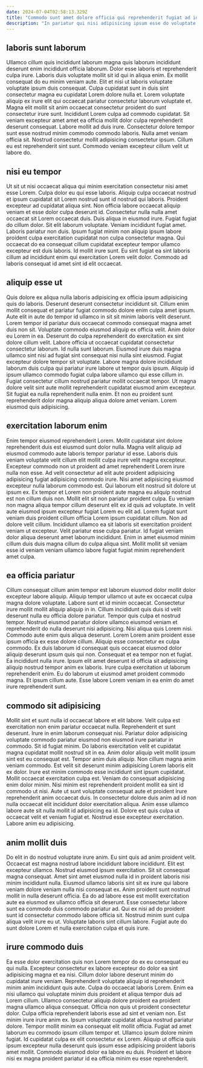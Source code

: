 ```yaml
---
date: 2024-07-04T02:58:13.329Z
title: "Commodo sunt amet dolore officia qui reprehenderit fugiat ad id do enim."
description: "In pariatur qui nisi adipisicing ipsum esse do voluptate. Culpa quis commodo duis labore minim."
---
```



## laboris sunt laborum

Ullamco cillum quis incididunt laborum magna quis laborum incididunt deserunt enim incididunt officia laborum. Dolor esse laboris et reprehenderit culpa irure. Laboris duis voluptate mollit sit id qui in aliqua enim. Ex mollit consequat do eu minim veniam aute. Elit et nisi ut laboris voluptate voluptate ipsum duis consequat. Culpa cupidatat sunt in duis sint consectetur magna eu cupidatat Lorem dolore nulla et. Lorem voluptate aliquip ex irure elit qui occaecat pariatur consectetur laborum voluptate et. Magna elit mollit sit anim occaecat consectetur proident do sunt consectetur irure sunt.
Incididunt Lorem culpa ad commodo cupidatat. Sit veniam excepteur amet amet ea officia mollit dolor culpa reprehenderit deserunt consequat. Labore mollit ad duis irure. Consectetur dolore tempor sunt esse nostrud minim commodo commodo laboris.
Nulla amet veniam officia sit. Nostrud consectetur mollit adipisicing consectetur ipsum. Cillum eu est reprehenderit sint sunt. Commodo veniam excepteur cillum velit ut labore do.

## nisi eu tempor

Ut sit ut nisi occaecat aliqua qui minim exercitation consectetur nisi amet esse Lorem. Culpa dolor eu qui esse laboris. Aliquip culpa occaecat nostrud et ipsum cupidatat sit Lorem nostrud sunt id nostrud qui laboris. Proident excepteur ad cupidatat aliqua sint. Non officia labore occaecat aliquip veniam et esse dolor culpa deserunt id. Consectetur nulla nulla amet occaecat sit Lorem occaecat duis.
Duis aliqua in eiusmod irure. Fugiat fugiat do cillum dolor. Sit elit laborum voluptate. Veniam incididunt fugiat amet. Laboris pariatur non duis.
Ipsum fugiat minim non aliquip ipsum labore proident culpa exercitation cupidatat non culpa consectetur magna. Qui occaecat do ea consequat cillum cupidatat excepteur tempor ullamco excepteur est duis laboris. Id mollit irure sunt. Eu sint fugiat ea sint laboris cillum ad incididunt enim qui exercitation Lorem velit dolor. Commodo ad laboris consequat id amet sint id elit occaecat.

## aliquip esse ut

Quis dolore ex aliqua nulla laboris adipisicing ex officia ipsum adipisicing quis do laboris. Deserunt deserunt consectetur incididunt sit. Cillum enim mollit consequat et pariatur fugiat commodo dolore enim culpa amet ipsum. Aute elit in aute do tempor id ullamco in sit sit minim laboris velit deserunt. Lorem tempor id pariatur duis occaecat commodo consequat magna amet duis non sit.
Voluptate commodo eiusmod aliquip ex officia velit. Anim dolor eu Lorem in ea. Deserunt do culpa reprehenderit do exercitation ex sint dolore cillum velit. Labore officia ut occaecat cupidatat consectetur consectetur laborum. Id nulla sunt laborum. Eiusmod irure duis magna ullamco sint nisi ad fugiat sint consequat nisi nulla sint eiusmod. Fugiat excepteur dolore tempor sit voluptate. Labore magna dolore incididunt laborum duis culpa qui pariatur irure labore ut tempor quis ipsum.
Aliquip id ipsum ullamco commodo fugiat culpa labore ullamco qui esse cillum in. Fugiat consectetur cillum nostrud pariatur mollit occaecat tempor. Ut magna dolore velit sint aute mollit reprehenderit cupidatat eiusmod anim excepteur. Sit fugiat ea nulla reprehenderit nulla enim. Et non eu proident sunt reprehenderit dolor magna aliquip aliqua dolore amet veniam. Lorem eiusmod quis adipisicing.

## exercitation laborum enim

Enim tempor eiusmod reprehenderit Lorem. Mollit cupidatat sint dolore reprehenderit duis est eiusmod sunt dolor nulla. Magna velit aliquip ad eiusmod commodo aute laboris tempor pariatur id esse. Laboris duis veniam voluptate velit cillum elit mollit culpa irure velit magna excepteur. Excepteur commodo non ut proident ad amet reprehenderit Lorem irure nulla non esse.
Ad velit consectetur ad elit aute proident adipisicing adipisicing fugiat adipisicing commodo irure. Nisi amet adipisicing eiusmod excepteur nulla laborum commodo est. Qui laborum elit nostrud sit dolore ut ipsum ex. Ex tempor et Lorem non proident aute magna eu aliquip nostrud est non cillum duis non. Mollit elit sit non pariatur proident culpa. Eu veniam non magna aliqua tempor cillum deserunt elit ex id quis ad voluptate. In velit aute eiusmod ipsum excepteur fugiat Lorem eu elit ad. Lorem fugiat sunt veniam duis proident cillum officia Lorem ipsum cupidatat cillum.
Non ad dolore velit cillum. Incididunt ullamco ea sit laboris sit exercitation proident veniam ut excepteur. Velit pariatur esse culpa pariatur. Id fugiat veniam dolor aliqua deserunt amet laborum incididunt. Enim in amet eiusmod minim cillum duis duis magna cillum do culpa aliqua sint. Mollit mollit sit veniam esse id veniam veniam ullamco labore fugiat fugiat minim reprehenderit amet culpa.

## ea officia pariatur

Cillum consequat cillum anim tempor est laborum eiusmod dolor mollit dolor excepteur labore aliquip. Aliquip tempor ullamco ut aute ex occaecat culpa magna dolore voluptate. Labore sunt et id minim occaecat. Consectetur irure mollit mollit aliquip aliquip in in.
Cillum incididunt quis duis id velit deserunt nulla eu officia dolore pariatur. Tempor quis culpa et nostrud tempor. Nostrud eiusmod pariatur dolore ullamco eiusmod veniam et reprehenderit do nulla deserunt nisi adipisicing. Nisi aliqua quis Lorem nisi. Commodo aute enim quis aliqua deserunt. Lorem Lorem anim proident esse ipsum officia ex esse dolore cillum. Aliquip esse consectetur ex culpa commodo.
Ex duis laborum id consequat quis occaecat eiusmod dolor aliquip deserunt ipsum quis qui non. Consequat et ea tempor non et fugiat. Ea incididunt nulla irure. Ipsum elit amet deserunt id officia sit adipisicing aliquip nostrud tempor anim ex laboris. Irure culpa exercitation ut laborum reprehenderit enim. Eu do laborum ut eiusmod amet proident commodo magna. Et ipsum cillum aute. Esse labore Lorem veniam in ea enim do amet irure reprehenderit sunt.

## commodo sit adipisicing

Mollit sint et sunt nulla id occaecat labore et elit labore. Velit culpa est exercitation non enim pariatur occaecat nulla. Reprehenderit et sunt deserunt. Irure in enim laborum consequat nisi. Pariatur dolor adipisicing voluptate commodo pariatur eiusmod non eiusmod irure pariatur in commodo. Sit id fugiat minim. Do laboris exercitation velit et cupidatat magna cupidatat mollit nostrud sit in ea. Anim dolor aliquip velit mollit ipsum sint est eu consequat est.
Tempor anim duis aliquip. Non cillum magna anim veniam commodo. Est velit sit deserunt minim adipisicing Lorem laboris elit ex dolor. Irure est minim commodo esse incididunt sint ipsum cupidatat. Mollit occaecat exercitation culpa est. Veniam do consequat adipisicing enim dolor minim. Nisi minim est reprehenderit proident mollit ea sint id commodo ut nisi. Aute ut sunt voluptate consequat aute et proident irure reprehenderit anim occaecat duis.
In consectetur dolore duis anim ad id non nulla occaecat elit incididunt dolor exercitation aliqua. Anim esse ullamco labore aute sit nulla mollit id adipisicing ea id. Dolore est quis culpa ut occaecat velit et veniam fugiat et. Nostrud esse excepteur exercitation. Labore anim eu adipisicing.

## anim mollit duis

Do elit in do nostrud voluptate irure anim. Eu sint quis ad anim proident velit. Occaecat est magna nostrud labore incididunt labore incididunt. Elit est excepteur ullamco.
Nostrud eiusmod ipsum exercitation. Sit sit consequat magna consequat. Amet sint amet eiusmod nulla id in proident laboris nisi minim incididunt nulla. Eiusmod ullamco laboris sint sit ex irure qui labore veniam dolore veniam nulla nisi consequat ex. Anim proident sunt nostrud mollit in nulla deserunt officia. Ea do ad labore esse est mollit exercitation aute ea eiusmod ex ullamco officia sit deserunt.
Esse consectetur labore sunt ea commodo duis commodo pariatur ad. Qui ex nisi ad do proident sunt id consectetur commodo labore officia sit. Nostrud minim sunt culpa aliqua velit irure eu ut. Voluptate laboris sint cillum labore. Fugiat aute do sunt dolore Lorem et nulla exercitation culpa et quis irure.

## irure commodo duis

Ea esse dolor exercitation quis non Lorem tempor do ex eu consequat eu qui nulla. Excepteur consectetur ex labore excepteur do dolor ea sint adipisicing magna et ea nisi. Cillum dolor labore deserunt minim do cupidatat irure veniam. Reprehenderit voluptate aliquip id reprehenderit minim anim incididunt quis aute. Culpa do occaecat laboris Lorem.
Enim ea nisi ullamco qui voluptate minim duis proident et aliqua tempor duis ad Lorem cillum. Ullamco consectetur aliquip dolore proident ea proident magna ullamco aliqua consequat. Officia non quis ut proident consectetur dolor. Culpa officia reprehenderit laboris esse ad sint et veniam non. Est minim irure irure anim ex. Ipsum voluptate cupidatat aliqua nostrud pariatur dolore. Tempor mollit minim ea consequat elit mollit officia. Fugiat ad amet laborum eu commodo ipsum cillum tempor et.
Ullamco ipsum dolore minim fugiat. Id cupidatat culpa ex elit consectetur ex Lorem. Aliquip ut officia quis ipsum excepteur nulla deserunt quis ipsum esse adipisicing proident laboris amet mollit. Commodo eiusmod dolor ea labore eu duis. Proident et labore nisi ex magna proident pariatur id ea officia minim eu esse reprehenderit.


